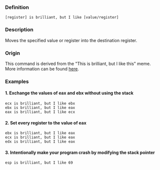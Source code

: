### Definition
```[register] is brilliant, but I like [value/register]```
### Description
Moves the specified value or register into the destination register.

### Origin
This command is derived from the "This is brilliant, but I like this" meme. More information can be found [here](https://knowyourmeme.com/memes/this-is-brilliant-but-i-like-this). 

### Examples
#### 1. Exchange the values of eax and ebx without using the stack
```
ecx is brilliant, but I like ebx
ebx is brilliant, but I like eax
eax is brilliant, but I like ecx
```

#### 2. Set every register to the value of eax
```
ebx is brilliant, but I like eax
ecx is brilliant, but I like eax
edx is brilliant, but I like eax
```

#### 3. Intentionally make your program crash by modifying the stack pointer
```
esp is brilliant, but I like 69
```